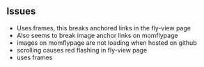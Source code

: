 ## Issues
- Uses frames, this breaks anchored links in the fly-view page
- Also seems to break image anchor links on momflypage
- images on momflypage are not loading when hosted on github
- scrolling causes red flashing in fly-view page
- uses frames
